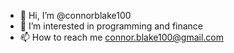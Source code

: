 - 👋 Hi, I’m @connorblake100
- 👀 I’m interested in programming and finance
- 📫 How to reach me connor.blake100@gmail.com

<!---
connorblake100/connorblake100 is a ✨ special ✨ repository because its `README.md` (this file) appears on your GitHub profile.
You can click the Preview link to take a look at your changes.
--->
